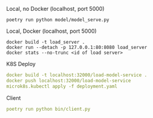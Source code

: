 




Local, no Docker (localhost, port 5000)

```
poetry run python model/model_serve.py
```

Local, Docker (localhost, port 5000)

```
docker build -t load_server .
docker run --detach -p 127.0.0.1:80:8080 load_server
docker stats --no-trunc <id of load server> 
```

K8S Deploy

```yaml
docker build -t localhost:32000/load-model-service .
docker push localhost:32000/load-model-service
microk8s.kubectl apply -f deployment.yaml
```

Client

```yaml
poetry run python bin/client.py
```